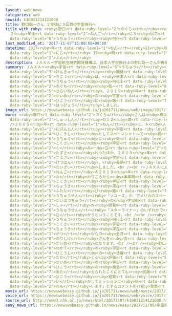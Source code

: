 ```yaml
---
layout: web_news
categories: web
newsid: k10011214121000
title: 野口聡一さん ２年後に３回目の宇宙飛行へ
title_with_ruby: <ruby>野口<rt data-ruby-level="2">のぐち</rt></ruby><ruby>聡一<rt data-ruby-level="8">そういち</rt></ruby>さん
  ２<ruby>年後<rt data-ruby-level="2">ねんご</rt></ruby>に３<ruby>回目<rt data-ruby-level="2">かいめ</rt></ruby>の<ruby>宇宙<rt
  data-ruby-level="6">うちゅう</rt></ruby><ruby>飛行<rt data-ruby-level="4">ひこう</rt></ruby>へ
last_modified_at: '2017-11-07T15:08:00+09:00'
datetime: 2017<ruby>年<rt data-ruby-level="1">ねん</rt></ruby>11<ruby>月<rt data-ruby-level="1">がつ</rt></ruby>07<ruby>日<rt
  data-ruby-level="1">にち</rt></ruby> 15<ruby>時<rt data-ruby-level="2">じ</rt></ruby>08<ruby>分<rt
  data-ruby-level="2">ふん</rt></ruby>
description: ＪＡＸＡ＝宇宙航空研究開発機構は、日本人宇宙飛行士の野口聡一さんが再来年、２０１９年に３回目の宇宙飛行に臨むことになったと発表しました。
summary: ＪＡＸＡ＝<ruby>宇宙<rt data-ruby-level="6">うちゅう</rt></ruby><ruby>航空<rt data-ruby-level="4">こうくう</rt></ruby><ruby>研究<rt
  data-ruby-level="3">けんきゅう</rt></ruby><ruby>開発<rt data-ruby-level="3">かいはつ</rt></ruby><ruby>機構<rt
  data-ruby-level="5">きこう</rt></ruby>は、<ruby>日本人<rt data-ruby-level="1">にほんじん</rt></ruby><ruby>宇宙<rt
  data-ruby-level="6">うちゅう</rt></ruby><ruby>飛行士<rt data-ruby-level="4">ひこうし</rt></ruby>の<ruby>野口<rt
  data-ruby-level="2">のぐち</rt></ruby><ruby>聡一<rt data-ruby-level="8">そういち</rt></ruby>さんが<ruby>再来年<rt
  data-ruby-level="5">さらいねん</rt></ruby>、２０１９<ruby>年<rt data-ruby-level="1">ねん</rt></ruby>に３<ruby>回目<rt
  data-ruby-level="2">かいめ</rt></ruby>の<ruby>宇宙<rt data-ruby-level="6">うちゅう</rt></ruby><ruby>飛行<rt
  data-ruby-level="4">ひこう</rt></ruby>に<ruby>臨<rt data-ruby-level="7">のぞ</rt></ruby>むことになったと<ruby>発表<rt
  data-ruby-level="3">はっぴょう</rt></ruby>しました。
image_url: https://newswebeasy.github.io/ja201711/news/web/image/2017/11/07/K10011214121_1711071510_1711071510_01_03.jpg
more: <ruby>野口<rt data-ruby-level="2">のぐち</rt></ruby>さんは<ruby>横浜市<rt data-ruby-level="7">よこはまし</rt></ruby><ruby>出身<rt
  data-ruby-level="3">しゅっしん</rt></ruby>の５２<ruby>歳<rt data-ruby-level="7">さい</rt></ruby>。<br
  />２００５<ruby>年<rt data-ruby-level="1">ねん</rt></ruby>に、６<ruby>人目<rt data-ruby-level="1">にんめ</rt></ruby>の<ruby>日本人<rt
  data-ruby-level="1">にほんじん</rt></ruby><ruby>宇宙<rt data-ruby-level="6">うちゅう</rt></ruby><ruby>飛行士<rt
  data-ruby-level="4">ひこうし</rt></ruby>としてスペースシャトルで<ruby>初<rt data-ruby-level="4">はじ</rt></ruby>めて<ruby>宇宙<rt
  data-ruby-level="6">うちゅう</rt></ruby>に<ruby>向<rt data-ruby-level="3">む</rt></ruby>かい、<ruby>国際<rt
  data-ruby-level="5">こくさい</rt></ruby><ruby>宇宙<rt data-ruby-level="6">うちゅう</rt></ruby>ステーションの<ruby>組<rt
  data-ruby-level="2">く</rt></ruby>み<ruby>立<rt data-ruby-level="2">た</rt></ruby>てに<ruby>携<rt
  data-ruby-level="7">たずさ</rt></ruby>わったほか、２００９<ruby>年<rt data-ruby-level="1">ねん</rt></ruby>には<ruby>国際<rt
  data-ruby-level="5">こくさい</rt></ruby><ruby>宇宙<rt data-ruby-level="6">うちゅう</rt></ruby>ステーションに５か<ruby>月半<rt
  data-ruby-level="2">げつはん</rt></ruby>、<ruby>長期<rt data-ruby-level="3">ちょうき</rt></ruby><ruby>滞在<rt
  data-ruby-level="7">たいざい</rt></ruby>しました。<br /><br />ＪＡＸＡによりますと<ruby>野口<rt data-ruby-level="2">のぐち</rt></ruby>さんは、２<ruby>年後<rt
  data-ruby-level="2">ねんご</rt></ruby>の２０１９<ruby>年<rt data-ruby-level="1">ねん</rt></ruby>の<ruby>終<rt
  data-ruby-level="3">お</rt></ruby>わりごろから<ruby>半年間<rt data-ruby-level="2">はんとしかん</rt></ruby>、<ruby>国際<rt
  data-ruby-level="5">こくさい</rt></ruby><ruby>宇宙<rt data-ruby-level="6">うちゅう</rt></ruby>ステーションでの<ruby>長期<rt
  data-ruby-level="3">ちょうき</rt></ruby><ruby>滞在<rt data-ruby-level="7">たいざい</rt></ruby>に<ruby>再<rt
  data-ruby-level="5">ふたた</rt></ruby>び<ruby>臨<rt data-ruby-level="7">のぞ</rt></ruby>むことになったということで、ロシアの<ruby>宇宙船<rt
  data-ruby-level="6">うちゅうせん</rt></ruby>「ソユーズ」か、アメリカのスペースＸ<ruby>社<rt data-ruby-level="2">しゃ</rt></ruby>が<ruby>開発中<rt
  data-ruby-level="3">かいはつちゅう</rt></ruby>の<ruby>宇宙船<rt data-ruby-level="6">うちゅうせん</rt></ruby>「クルードラゴン」、ボーイング<ruby>社<rt
  data-ruby-level="2">しゃ</rt></ruby>が<ruby>開発中<rt data-ruby-level="3">かいはつちゅう</rt></ruby>の<ruby>宇宙船<rt
  data-ruby-level="6">うちゅうせん</rt></ruby>「スターライナー」のいずれかで<ruby>宇宙<rt data-ruby-level="6">うちゅう</rt></ruby>に<ruby>向<rt
  data-ruby-level="3">む</rt></ruby>かうということです。<br /><br /><ruby>日本人<rt data-ruby-level="1">にほんじん</rt></ruby><ruby>宇宙<rt
  data-ruby-level="6">うちゅう</rt></ruby><ruby>飛行士<rt data-ruby-level="4">ひこうし</rt></ruby>の<ruby>国際<rt
  data-ruby-level="5">こくさい</rt></ruby><ruby>宇宙<rt data-ruby-level="6">うちゅう</rt></ruby>ステーションでの<ruby>長期<rt
  data-ruby-level="3">ちょうき</rt></ruby><ruby>滞在<rt data-ruby-level="7">たいざい</rt></ruby>は、ことし１２<ruby>月<rt
  data-ruby-level="1">がつ</rt></ruby>からの<ruby>金井<rt data-ruby-level="7">かない</rt></ruby><ruby>宣茂<rt
  data-ruby-level="8">のりしげ</rt></ruby>さんを<ruby>含<rt data-ruby-level="7">ふく</rt></ruby>めると９<ruby>回目<rt
  data-ruby-level="2">かいめ</rt></ruby>となります。<br /><br /><ruby>野口<rt data-ruby-level="2">のぐち</rt></ruby>さんは「<ruby>若手<rt
  data-ruby-level="6">わかて</rt></ruby>の<ruby>宇宙<rt data-ruby-level="6">うちゅう</rt></ruby><ruby>飛行士<rt
  data-ruby-level="4">ひこうし</rt></ruby>の<ruby>活躍<rt data-ruby-level="7">かつやく</rt></ruby>が<ruby>高<rt
  data-ruby-level="2">たか</rt></ruby>く<ruby>評価<rt data-ruby-level="5">ひょうか</rt></ruby>されるなかで、３<ruby>回目<rt
  data-ruby-level="2">かいめ</rt></ruby>の<ruby>宇宙<rt data-ruby-level="6">うちゅう</rt></ruby><ruby>飛行<rt
  data-ruby-level="4">ひこう</rt></ruby>の<ruby>機会<rt data-ruby-level="4">きかい</rt></ruby>を<ruby>与<rt
  data-ruby-level="7">あた</rt></ruby>えられたことにとても<ruby>感謝<rt data-ruby-level="5">かんしゃ</rt></ruby>しています。これまでの<ruby>飛行<rt
  data-ruby-level="4">ひこう</rt></ruby><ruby>経験<rt data-ruby-level="5">けいけん</rt></ruby>を<ruby>生<rt
  data-ruby-level="1">い</rt></ruby>かしてミッションに<ruby>挑<rt data-ruby-level="7">いど</rt></ruby>みたいと<ruby>思<rt
  data-ruby-level="2">おも</rt></ruby>います」とするコメントを<ruby>発表<rt data-ruby-level="3">はっぴょう</rt></ruby>しました。
movie_url: https://newswebeasy.github.io/ja201711/news/web/movie/2017/11/07/k10011214121_201711071510_201711071510.mp4
voice_url: https://newswebeasy.github.io/ja201711/news/web/voice/2017/11/07/k10011214121_201711071510_201711071510.mp3
source_url: http://www3.nhk.or.jp/news/html/20171107/k10011214121000.html
easy_news_url: https://newswebeasy.github.io/news/easy/2017/11/09/宇宙飛行士の野口聡一さん-2019年に3回目の宇宙
...
```

